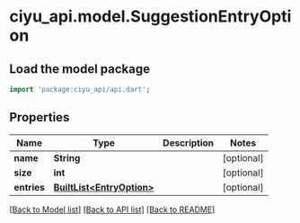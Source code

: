 # ciyu_api.model.SuggestionEntryOption

## Load the model package
```dart
import 'package:ciyu_api/api.dart';
```

## Properties
Name | Type | Description | Notes
------------ | ------------- | ------------- | -------------
**name** | **String** |  | [optional] 
**size** | **int** |  | [optional] 
**entries** | [**BuiltList&lt;EntryOption&gt;**](EntryOption.md) |  | [optional] 

[[Back to Model list]](../README.md#documentation-for-models) [[Back to API list]](../README.md#documentation-for-api-endpoints) [[Back to README]](../README.md)


